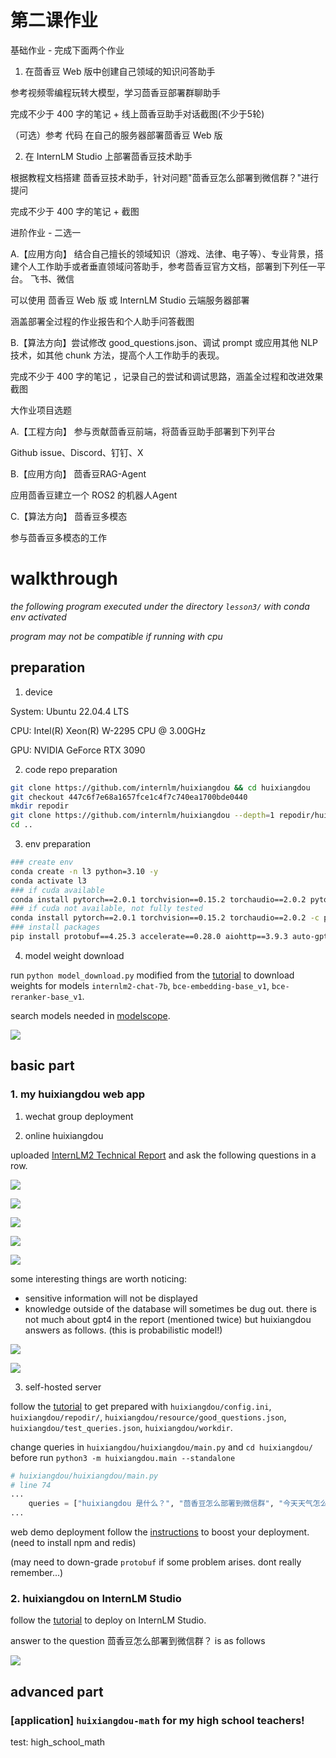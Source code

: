 # 第二课作业

基础作业 - 完成下面两个作业

1. 在茴香豆 Web 版中创建自己领域的知识问答助手

参考视频零编程玩转大模型，学习茴香豆部署群聊助手

完成不少于 400 字的笔记 + 线上茴香豆助手对话截图(不少于5轮)

（可选）参考 代码 在自己的服务器部署茴香豆 Web 版

2. 在 InternLM Studio 上部署茴香豆技术助手

根据教程文档搭建 茴香豆技术助手，针对问题"茴香豆怎么部署到微信群？"进行提问

完成不少于 400 字的笔记 + 截图

进阶作业 - 二选一

A.【应用方向】 结合自己擅长的领域知识（游戏、法律、电子等）、专业背景，搭建个人工作助手或者垂直领域问答助手，参考茴香豆官方文档，部署到下列任一平台。
飞书、微信

可以使用 茴香豆 Web 版 或 InternLM Studio 云端服务器部署

涵盖部署全过程的作业报告和个人助手问答截图

B.【算法方向】尝试修改 good_questions.json、调试 prompt 或应用其他 NLP 技术，如其他 chunk 方法，提高个人工作助手的表现。

完成不少于 400 字的笔记 ，记录自己的尝试和调试思路，涵盖全过程和改进效果截图

大作业项目选题

A.【工程方向】 参与贡献茴香豆前端，将茴香豆助手部署到下列平台

Github issue、Discord、钉钉、X

B.【应用方向】 茴香豆RAG-Agent

应用茴香豆建立一个 ROS2 的机器人Agent

C.【算法方向】 茴香豆多模态

参与茴香豆多模态的工作

# walkthrough

*the following program executed under the directory `lesson3/` with conda env activated*

*program may not be compatible if running with cpu*

## preparation

1. device

System: Ubuntu 22.04.4 LTS

CPU: Intel(R) Xeon(R) W-2295 CPU @ 3.00GHz

GPU: NVIDIA GeForce RTX 3090

2. code repo preparation

```bash
git clone https://github.com/internlm/huixiangdou && cd huixiangdou
git checkout 447c6f7e68a1657fce1c4f7c740ea1700bde0440
mkdir repodir
git clone https://github.com/internlm/huixiangdou --depth=1 repodir/huixiangdou
cd ..
```

3. env preparation

```bash
### create env
conda create -n l3 python=3.10 -y
conda activate l3
### if cuda available
conda install pytorch==2.0.1 torchvision==0.15.2 torchaudio==2.0.2 pytorch-cuda=11.7 -c pytorch -c nvidia
### if cuda not available, not fully tested
conda install pytorch==2.0.1 torchvision==0.15.2 torchaudio==2.0.2 -c pytorch
### install packages
pip install protobuf==4.25.3 accelerate==0.28.0 aiohttp==3.9.3 auto-gptq==0.7.1 bcembedding==0.1.3 beautifulsoup4==4.8.2 einops==0.7.0 faiss-gpu==1.7.2 langchain==0.1.14 loguru==0.7.2 lxml_html_clean==0.1.0 openai==1.16.1 openpyxl==3.1.2 pandas==2.2.1 pydantic==2.6.4 pymupdf==1.24.1 python-docx==1.1.0 pytoml==0.1.21 readability-lxml==0.8.1 redis==5.0.3 requests==2.31.0 scikit-learn==1.4.1.post1 sentence_transformers==2.2.2 textract==1.6.5 tiktoken==0.6.0 transformers==4.39.3 transformers_stream_generator==0.0.5 unstructured==0.11.2 modelscope==1.9.5 apscheduler==3.10.4 fastapi==0.103.0 flask==3.0.2 lark-oapi==1.2.1 passlib==1.7.4 PyJWT==2.8.0 python-multipart==0.0.9 starlette==0.27.0 tqdm==4.65.0 uvicorn==0.27.0
```

4. model weight download

run `python model_download.py` modified from the [tutorial](https://github.com/InternLM/Tutorial/blob/camp2/helloworld/hello_world.md#22-%E4%B8%8B%E8%BD%BD-internlm2-chat-18b-%E6%A8%A1%E5%9E%8B) to download weights for models `internlm2-chat-7b`, `bce-embedding-base_v1`, `bce-reranker-base_v1`.

search models needed in [modelscope](https://modelscope.cn/models).

![](images/model_download.png)

## basic part

### 1. my huixiangdou web app

1. wechat group deployment


2. online huixiangdou

uploaded [InternLM2 Technical Report](https://arxiv.org/abs/2403.17297) and ask the following questions in a row.

![](images/web1.png)

![](images/web2.png)

![](images/web3.png)

![](images/web4.png)

![](images/web5.png)

some interesting things are worth noticing:

- sensitive information will not be displayed
- knowledge outside of the database will sometimes be dug out. there is not much about gpt4 in the report (mentioned twice) but huixiangdou answers as follows. (this is probabilistic model!)

![](images/web6.png)

![](images/web7.png)

3. self-hosted server

follow the [tutorial](https://github.com/InternLM/Tutorial/blob/camp2/huixiangdou/readme.md#21-%E4%BF%AE%E6%94%B9%E9%85%8D%E7%BD%AE%E6%96%87%E4%BB%B6) to get prepared with `huixiangdou/config.ini`, `huixiangdou/repodir/`, `huixiangdou/resource/good_questions.json`, `huixiangdou/test_queries.json`, `huixiangdou/workdir`.

change queries in `huixiangdou/huixiangdou/main.py` and `cd huixiangdou/` before run `python3 -m huixiangdou.main --standalone`
```python
# huixiangdou/huixiangdou/main.py
# line 74
...
    queries = ["huixiangdou 是什么？", "茴香豆怎么部署到微信群", "今天天气怎么样？"]
...
```

web demo deployment
follow the [instructions](https://github.com/InternLM/HuixiangDou/tree/main/web) to boost your deployment. (need to install npm and redis)

(may need to down-grade `protobuf` if some problem arises. dont really remember...)


### 2. huixiangdou on InternLM Studio

follow the [tutorial](https://github.com/InternLM/Tutorial/blob/camp2/huixiangdou/readme.md#2-%E4%BD%BF%E7%94%A8%E8%8C%B4%E9%A6%99%E8%B1%86%E6%90%AD%E5%BB%BA-rag-%E5%8A%A9%E6%89%8B) to deploy on InternLM Studio.

answer to the question 茴香豆怎么部署到微信群？ is as follows

![](images/how_to_deploy.png)

## advanced part
### [application] `huixiangdou-math` for my high school teachers!

test: high_school_math
